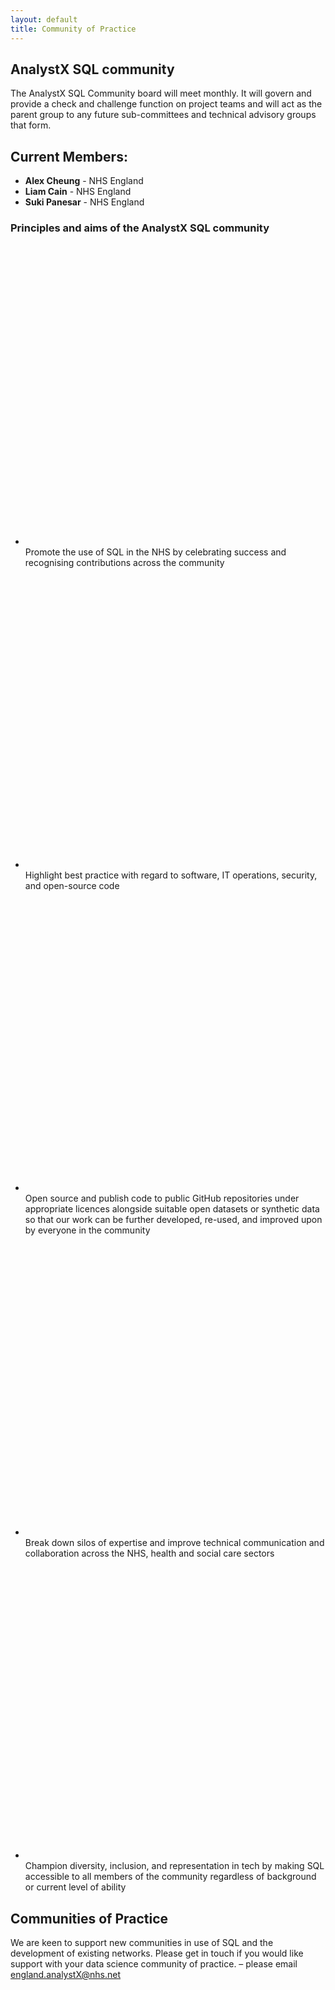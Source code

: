 ```yaml
--- 
layout: default
title: Community of Practice 
---
```


<h2>AnalystX SQL community</h2>
<p>
  The AnalystX SQL Community board will meet monthly. It will govern and provide a check and challenge function on project teams and will act as the parent group to any future sub-committees and technical advisory groups that form. 
</p>
<h2>Current Members:</h2>
<ul>
  <li><b>Alex Cheung</b> - NHS England</li>
  <li><b>Liam Cain</b> - NHS England</li>
  <li><b>Suki Panesar</b> - NHS England</li> 
</ul>

<div class="nhsuk-do-dont-list">
  <h3 class="nhsuk-do-dont-list__label">Principles and aims of the AnalystX SQL community</h3>
  <ul class="nhsuk-list nhsuk-list--tick">
      <li>
          <svg class="nhsuk-icon nhsuk-icon__tick" xmlns="http://www.w3.org/2000/svg" viewBox="0 0 24 24" fill="none" aria-hidden="true">
<path stroke-width="4" stroke-linecap="round" d="M18.4 7.8l-8.5 8.4L5.6 12"></path>
</svg> Promote the use of SQL in the NHS by celebrating success and recognising contributions across the community
      </li>
      <li>
          <svg class="nhsuk-icon nhsuk-icon__tick" xmlns="http://www.w3.org/2000/svg" viewBox="0 0 24 24" fill="none" aria-hidden="true">
<path stroke-width="4" stroke-linecap="round" d="M18.4 7.8l-8.5 8.4L5.6 12"></path>
</svg> Highlight best practice with regard to software, IT operations, security, and open-source code
      </li>
      <li>
          <svg class="nhsuk-icon nhsuk-icon__tick" xmlns="http://www.w3.org/2000/svg" viewBox="0 0 24 24" fill="none" aria-hidden="true">
<path stroke-width="4" stroke-linecap="round" d="M18.4 7.8l-8.5 8.4L5.6 12"></path>
</svg> Open source and publish code to public GitHub repositories under appropriate licences alongside suitable open datasets or synthetic data so that our work can be further developed, re-used, and improved upon by everyone in the community
      </li>
      <li>
          <svg class="nhsuk-icon nhsuk-icon__tick" xmlns="http://www.w3.org/2000/svg" viewBox="0 0 24 24" fill="none" aria-hidden="true">
<path stroke-width="4" stroke-linecap="round" d="M18.4 7.8l-8.5 8.4L5.6 12"></path>
</svg> Break down silos of expertise and improve technical communication and collaboration across the NHS, health and social care sectors
      </li>
      <li>
          <svg class="nhsuk-icon nhsuk-icon__tick" xmlns="http://www.w3.org/2000/svg" viewBox="0 0 24 24" fill="none" aria-hidden="true">
<path stroke-width="4" stroke-linecap="round" d="M18.4 7.8l-8.5 8.4L5.6 12"></path>
</svg> Champion diversity, inclusion, and representation in tech by making SQL accessible to all members of the community regardless of background or current level of ability
      </li>
  </ul>
</div>

<h2>Communities of Practice</h2>

We are keen to support new communities in use of SQL and the development of existing networks. Please get in touch if you would like support with your data science community of practice.
– please email [england.analystX@nhs.net](mailto:england.analystx@nhs.net)



